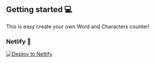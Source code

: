 ## Getting started 💻
This is easy create your own Word and Characters counter!

### Netlify 💼
[![Deploy to Netlify](https://www.netlify.com/img/deploy/button.svg)](https://app.netlify.com/start/deploy?repository=https://github.com/xHyroM/Counter)
